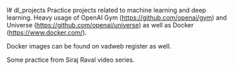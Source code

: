 l# dl_projects
Practice projects related to machine learning and deep learning. Heavy usage of OpenAI Gym (https://github.com/openai/gym) and Universe (https://github.com/openai/universe) as well as Docker (https://www.docker.com/). 

Docker images can be found on vadweb register as well. 

Some practice from Siraj Raval video series. 	